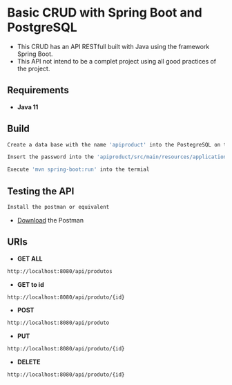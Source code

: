 Basic CRUD with Spring Boot and PostgreSQL
==========================================

* This CRUD has an API RESTfull built with Java using the framework Spring Boot.
* This API not intend to be a complet project using all good practices of the project.

## Requirements

* **Java 11**

## Build

```bash
Create a data base with the name 'apiproduct' into the PostegreSQL on the user postgres.
```

```bash
Insert the password into the 'apiproduct/src/main/resources/application.properties' according with the user postgres password on local data base.
```

```bash
Execute 'mvn spring-boot:run' into the termial
```

## Testing the API

```bash
Install the postman or equivalent
```
* [Download](https://www.postman.com/downloads/) the Postman

## URIs

* **GET ALL**

```bash
http://localhost:8080/api/produtos
```

* **GET to id**

```bash
http://localhost:8080/api/produto/{id}
```

* **POST**

```bash
http://localhost:8080/api/produto
```

* **PUT**

```bash
http://localhost:8080/api/produto/{id}
```

* **DELETE**

```bash
http://localhost:8080/api/produto/{id}
```
